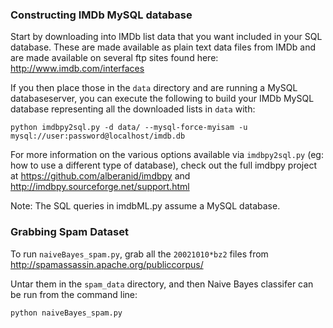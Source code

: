 ### Constructing IMDb MySQL database
Start by downloading into IMDb list data that you want included in your SQL database.  These are made available as plain text data files from IMDb and are made available on several ftp sites found here: http://www.imdb.com/interfaces

If you then place those in the `data` directory and are running a MySQL databaseserver, you can execute the following to build your IMDb MySQL database representing all the downloaded lists in `data` with:
```
python imdbpy2sql.py -d data/ --mysql-force-myisam -u mysql://user:password@localhost/imdb.db
```

For more information on the various options available via `imdbpy2sql.py` (eg: how to use a different type of database), check out the full imdbpy project at https://github.com/alberanid/imdbpy and http://imdbpy.sourceforge.net/support.html

Note: The SQL queries in imdbML.py assume a MySQL database.

### Grabbing Spam Dataset
To run `naiveBayes_spam.py`, grab all the `20021010*bz2` files from http://spamassassin.apache.org/publiccorpus/

Untar them in the `spam_data` directory, and then Naive Bayes classifer can be run from the command line:
```
python naiveBayes_spam.py
```
